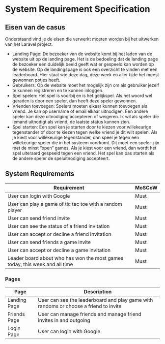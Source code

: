 # System Requirement Specification

## Eisen van de casus

Onderstaand vind je de eisen die verwerkt moeten worden bij het uitwerken van het Laravel project.

- Landing Page: De bezoeker van de website komt bij het laden van de website uit op de landing page.
  Het is de bedoeling dat de landing page de bezoeker een duidelijk beeld geeft wat er gespeeld kan worden op de
  website.
  Op de landingspage is ook een overzicht te vinden met een leaderboard.
  Hier staat wie deze dag, deze week en aller tijde het meest gewonnen potjes heeft.
- Gebruikers: Op de website moet het mogelijk zijn om als gebruiker jezelf te kunnen registreren en te kunnen inloggen.
- Spel spelen: Het spel is voorbij en is het gelijkspel. Als het woord wel geraden is door een speler, dan heeft deze
  speler gewonnen.
- Vrienden toevoegen: Spelers moeten elkaar kunnen toevoegen als vriend. Je kan op username of email elkaar uitnodigen.
  Een andere speler kan deze uitnodiging accepteren of weigeren. Ik wil als speler die iemand uitnodigt als vriend, de
  laatste status kunnen zien.
- Spel starten: Een spel kan je starten door te kiezen voor willekeurige tegenstander of door te kiezen tegen welke
  vriend je dit wilt spelen. Als je kiest voor willekeurige tegenstander, dan speel je tegen een willekeurige speler die
  in het systeem voorkomt. Dit moet een speler zijn met de minst “open” games. Als je kiest voor een vriend, dan wordt
  het spel uiteraard gespeeld tegen een vriend. Het spel kan pas starten als de andere speler de speluitnodiging
  accepteert.

## System Requirements

| Requirement                                                                 | MoSCoW |
|-----------------------------------------------------------------------------|--------|
| User can login with Google                                                  | Must   |
| User can play a game of tic tac toe with a random player                    | Must   |
| User can send friend invite                                                 | Must   |
| User can see the status of a friend invitation                              | Must   |
| User can accept or decline a friend invitation                              | Must   |
| User can send friends a game invite                                         | Must   |
| User can accept or decline a game invitation                                | Must   |
| Leader board about who has won the most games today, this week and all time | Must   |


### Pages

| Page         | Description                                                                          | 
|--------------|--------------------------------------------------------------------------------------|
| Landing Page | User can see the leaderboard and play game with randoms or choose a friend to invite | 
| Friends Page | User can manage friends and manage friend invites in and outgoing                    |
| Login Page   | User can login with Google                                                           |
